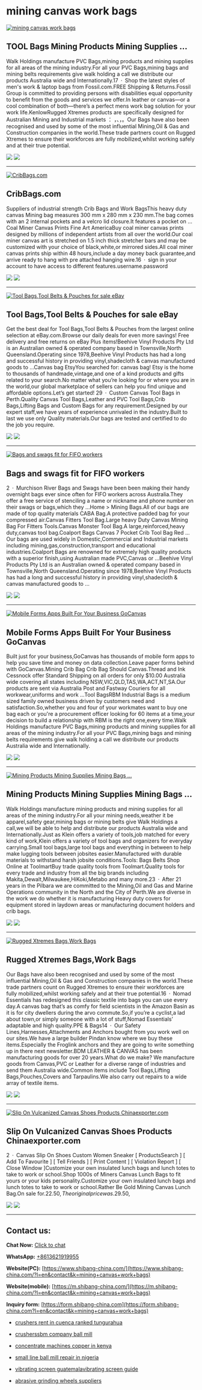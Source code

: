 # mining canvas work bags

<a href="https://swt.shibang-china.com/?l=en&img&k=mining+canvas+work+bags" target="_blank">![mining canvas work bags](http://static.shibang-china.com/all-800x300/287.jpg)</a>

## TOOL Bags Mining Products Mining Supplies …
Walk Holdings manufacture PVC Bags,mining products and mining supplies for all areas of the mining industry.For all your PVC Bags,mining bags and mining belts requirements give walk holding a call we distribute our products Australia wide and Internationally.17&ensp;&#0183;&ensp;Shop the latest styles of men's work &amp; laptop bags from Fossil.com.FREE Shipping &amp; Returns.Fossil Group is committed to providing persons with disabilities equal opportunity to benefit from the goods and services we offer.In leather or canvas—or a cool combination of both—there’s a perfect mens work bag solution for your work life.KenlowRugged Xtremes products are specifically designed for Australian Mining and Industrial markets ： ，、，。Our Bags have also been recognised and used by some of the most influential Mining,Oil &amp; Gas and Construction companies in the world.These trade partners count on Rugged Xtremes to ensure their workforces are fully mobilized,whilst working safely and at their true potential.


<a href="https://whatsapp.shibangsoft.com/WhatsApp.php" target="_blank" title="WhatsApp">![](http://static.shibang-china.com/icon/whatsapp.png)</a> <a href="https://swt.shibang-china.com/?l=en&icon&k=mining+canvas+work+bags" target="_blank">![](http://static.shibang-china.com/icon/chat-en.png)</a>

---

<a href="https://swt.shibang-china.com/?l=en&img&k=mining+canvas+work+bags" target="_blank">![CribBags.com](http://static.shibang-china.com/all-800x300/85.jpg)</a>

## CribBags.com
Suppliers of industrial strength Crib Bags and Work BagsThis heavy duty canvas Mining bag measures 300 mm x 280 mm x 230 mm.The bag comes with an 2 internal pockets and a velcro lid closure.It features a pocket on …Coal Miner Canvas Prints Fine Art AmericaBuy coal miner canvas prints designed by millions of independent artists from all over the world.Our coal miner canvas art is stretched on 1.5 inch thick stretcher bars and may be customized with your choice of black,white,or mirrored sides.All coal miner canvas prints ship within 48 hours,include a day money back guarantee,and arrive ready to hang with pre attached hanging wire.16&ensp;&#0183;&ensp;sign in your account to have access to different features.username.password


<a href="https://whatsapp.shibangsoft.com/WhatsApp.php" target="_blank" title="WhatsApp">![](http://static.shibang-china.com/icon/whatsapp.png)</a> <a href="https://swt.shibang-china.com/?l=en&icon&k=mining+canvas+work+bags" target="_blank">![](http://static.shibang-china.com/icon/chat-en.png)</a>

---

<a href="https://swt.shibang-china.com/?l=en&img&k=mining+canvas+work+bags" target="_blank">![Tool Bags,Tool Belts &amp; Pouches for sale eBay](http://static.shibang-china.com/all-800x300/1143.jpg)</a>

## Tool Bags,Tool Belts &amp; Pouches for sale eBay
Get the best deal for Tool Bags,Tool Belts &amp; Pouches from the largest online selection at eBay.com.Browse our daily deals for even more savings! Free delivery and free returns on eBay Plus items!Beehive Vinyl Products Pty Ltd is an Australian owned &amp; operated company based in Townsville,North Queensland.Operating since 1978,Beehive Vinyl Products has had a long and successful history in providing vinyl,shadecloth &amp; canvas manufactured goods to …Canvas bag EtsyYou searched for: canvas bag! Etsy is the home to thousands of handmade,vintage,and one of a kind products and gifts related to your search.No matter what you’re looking for or where you are in the world,our global marketplace of sellers can help you find unique and affordable options.Let’s get started! 29&ensp;&#0183;&ensp;Custom Canvas Tool Bags in Perth.Quality Canvas Tool Bags,Leather and PVC Tool Bags,Crib Bags,Lifting Bags and Custom Bags for any requirement.Designed by our expert staff,we have years of experience unrivaled in the industry.Built to last we use only Quality materials.Our bags are tested and certified to do the job you require.


<a href="https://whatsapp.shibangsoft.com/WhatsApp.php" target="_blank" title="WhatsApp">![](http://static.shibang-china.com/icon/whatsapp.png)</a> <a href="https://swt.shibang-china.com/?l=en&icon&k=mining+canvas+work+bags" target="_blank">![](http://static.shibang-china.com/icon/chat-en.png)</a>

---

<a href="https://swt.shibang-china.com/?l=en&img&k=mining+canvas+work+bags" target="_blank">![Bags and swags fit for FIFO workers](http://static.shibang-china.com/all-800x300/191.jpg)</a>

## Bags and swags fit for FIFO workers
2&ensp;&#0183;&ensp;Murchison River Bags and Swags have been been making their handy overnight bags ever since often for FIFO workers across Australia.They offer a free service of stenciling a name or nickname and phone number on their swags or bags,which they …Home &gt; Mining Bags.All of our bags are made of top quality materials CABA Bag.A protective padded bag for your compressed air.Canvas Fitters Tool Bag.Large heavy Duty Canvas Mining Bag For Fitters Tools.Canvas Monster Tool Bag.A large,reinforced,heavy duty,canvas tool bag.Coalport Bags Canvas 7 Pocket Crib Tool Bag Red …Our bags are used widely in Domestic,Commercial and Industrial markets including mining,gas,construction,transport and educational industries.Coalport Bags are renowned for extremely high quality products with a superior finish,using Australian made PVC,Canvas or …Beehive Vinyl Products Pty Ltd is an Australian owned &amp; operated company based in Townsville,North Queensland.Operating since 1978,Beehive Vinyl Products has had a long and successful history in providing vinyl,shadecloth &amp; canvas manufactured goods to …


<a href="https://whatsapp.shibangsoft.com/WhatsApp.php" target="_blank" title="WhatsApp">![](http://static.shibang-china.com/icon/whatsapp.png)</a> <a href="https://swt.shibang-china.com/?l=en&icon&k=mining+canvas+work+bags" target="_blank">![](http://static.shibang-china.com/icon/chat-en.png)</a>

---

<a href="https://swt.shibang-china.com/?l=en&img&k=mining+canvas+work+bags" target="_blank">![Mobile Forms Apps Built For Your Business GoCanvas](http://static.shibang-china.com/all-800x300/1328.jpg)</a>

## Mobile Forms Apps Built For Your Business GoCanvas
Built just for your business,GoCanvas has thousands of mobile form apps to help you save time and money on data collection.Leave paper forms behind with GoCanvas.Mining Crib Bag Crib Bag Should Canvas.Thread and Ink Cessnock offer Standard Shipping on all orders for only $10.00 Australia wide covering all states including NSW,VIC,QLD,TAS,WA,ACT,NT,SA.Our products are sent via Australia Post and Fastway Couriers for all workwear,uniforms and work …Tool BagsRBM Industrial Bags is a medium sized family owned business driven by customers need and satisfaction.So,whether you and four of your workmates want to buy one bag each or you're a procurement officer looking for 60 items at a time,your decision to build a relationship with RBM is the right one,every time.Walk Holdings manufacture PVC Bags,mining products and mining supplies for all areas of the mining industry.For all your PVC Bags,mining bags and mining belts requirements give walk holding a call we distribute our products Australia wide and Internationally.


<a href="https://whatsapp.shibangsoft.com/WhatsApp.php" target="_blank" title="WhatsApp">![](http://static.shibang-china.com/icon/whatsapp.png)</a> <a href="https://swt.shibang-china.com/?l=en&icon&k=mining+canvas+work+bags" target="_blank">![](http://static.shibang-china.com/icon/chat-en.png)</a>

---

<a href="https://swt.shibang-china.com/?l=en&img&k=mining+canvas+work+bags" target="_blank">![Mining Products Mining Supplies Mining Bags …](http://static.shibang-china.com/all-800x300/363.jpg)</a>

## Mining Products Mining Supplies Mining Bags …
Walk Holdings manufacture mining products and mining supplies for all areas of the mining industry.For all your mining needs,weather it be apparel,safety gear,mining bags or mining belts give Walk Holdings a call,we will be able to help and distribute our products Australia wide and Internationally.Just as Klein offers a variety of tools,job matched for every kind of work,Klein offers a variety of tool bags and organizers for everyday carrying.Small tool bags,large tool bags and everything in between to help make lugging tools between jobsites easier.Manufactured with durable materials to withstand harsh jobsite conditions.Tools: Bags Belts Shop Online at ToolmartBuy trade quality tools from Toolmart.Quality tools for every trade and industry from all the big brands including Makita,Dewalt,Milwaukee,HiKoki,Metabo and many more.23&ensp;&#0183;&ensp;After 21 years in the Pilbara we are committed to the Mining,Oil and Gas and Marine Operations community in the North and the City of Perth.We are diverse in the work we do whether it is manufacturing Heavy duty covers for equipment stored in laydown areas or manufacturing document holders and crib bags.


<a href="https://whatsapp.shibangsoft.com/WhatsApp.php" target="_blank" title="WhatsApp">![](http://static.shibang-china.com/icon/whatsapp.png)</a> <a href="https://swt.shibang-china.com/?l=en&icon&k=mining+canvas+work+bags" target="_blank">![](http://static.shibang-china.com/icon/chat-en.png)</a>

---

<a href="https://swt.shibang-china.com/?l=en&img&k=mining+canvas+work+bags" target="_blank">![Rugged Xtremes Bags,Work Bags](http://static.shibang-china.com/all-800x300/765.jpg)</a>

## Rugged Xtremes Bags,Work Bags
Our Bags have also been recognised and used by some of the most influential Mining,Oil &amp; Gas and Construction companies in the world.These trade partners count on Rugged Xtremes to ensure their workforces are fully mobilized,whilst working safely and at their true potential.16&ensp;&#0183;&ensp;Nomad Essentials has redesigned this classic textile into bags you can use every day.A canvas bag that’s as comfy for field scientists in the Amazon Basin as it is for city dwellers during the arvo commute.So,if you’re a cyclist,a lad about town,or simply someone with a lot of stuff,Nomad Essentials’ adaptable and high quality.PPE &amp; Bags14&ensp;&#0183;&ensp;Our Safety Lines,Harnesses,Attachments and Anchors bought from you work well on our sites.We have a large builder Pindan know where we buy these items.Especially the Froglink anchors and they are going to write something up in there next newsletter.BDM LEATHER &amp; CANVAS has been manufacturing goods for over 20 years.What do we make? We manufacture goods from Canvas,PVC or Leather for a diverse range of industries and send them Australia wide.Common items include Tool Bags,Lifting Bags,Pouches,Covers and Tarpaulins.We also carry out repairs to a wide array of textile items.


<a href="https://whatsapp.shibangsoft.com/WhatsApp.php" target="_blank" title="WhatsApp">![](http://static.shibang-china.com/icon/whatsapp.png)</a> <a href="https://swt.shibang-china.com/?l=en&icon&k=mining+canvas+work+bags" target="_blank">![](http://static.shibang-china.com/icon/chat-en.png)</a>

---

<a href="https://swt.shibang-china.com/?l=en&img&k=mining+canvas+work+bags" target="_blank">![Slip On Vulcanized Canvas Shoes Products Chinaexporter.com](http://static.shibang-china.com/all-800x300/667.jpg)</a>

## Slip On Vulcanized Canvas Shoes Products Chinaexporter.com
2&ensp;&#0183;&ensp;Canvas Slip On Shoes Custom Women Sneaker [ ProductsSearch ] [ Add To Favourite ] [ Tell Friends ] [ Print Content ] [ Violation Report ] [ Close Window ]Customize your own insulated lunch bags and lunch totes to take to work or school.Shop 1000s of Miners Canvas Lunch Bags to fit yours or your kids personality.Customize your own insulated lunch bags and lunch totes to take to work or school.Rather Be Gold Mining Canvas Lunch Bag.On sale for.$22.50,The original price was.$29.50,

<a href="https://whatsapp.shibangsoft.com/WhatsApp.php" target="_blank" title="WhatsApp">![](http://static.shibang-china.com/icon/whatsapp.png)</a> <a href="https://swt.shibang-china.com/?l=en&icon&k=mining+canvas+work+bags" target="_blank">![](http://static.shibang-china.com/icon/chat-en.png)</a>

---
## Contact us:

**Chat Now:** [Click to chat](https://swt.shibang-china.com?l=en&contact&k=mining+canvas+work+bags)

**WhatsApp:**  [+8613621919955](https://whatsapp.shibangsoft.com/WhatsApp.php)

**Website(PC):** [https://www.shibang-china.com/](https://www.shibang-china.com/?l=en&contact&k=mining+canvas+work+bags)

**Website(mobile):** [https://m.shibang-china.com/](https://m.shibang-china.com/?l=en&contact&k=mining+canvas+work+bags)

**Inquiry form:** [https://form.shibang-china.com](https://form.shibang-china.com?l=en&contact&k=mining+canvas+work+bags)

* [crushers rent in cuenca ranked tungurahua](../145/crushers%20rent%20in%20cuenca%20ranked%20tungurahua.md)

* [crusherssbm company ball mill](../150/crusherssbm%20company%20ball%20mill.md)

* [concentrate machines copper in kenya](../149/concentrate%20machines%20copper%20in%20kenya.md)

* [small line ball mill repair in nigeria](../148/small%20line%20ball%20mill%20repair%20in%20nigeria.md)

* [vibrating screen guatemalavibrating screen guide](../141/vibrating%20screen%20guatemalavibrating%20screen%20guide.md)

* [abrasive grinding wheels suppliers](../143/abrasive%20grinding%20wheels%20suppliers.md)